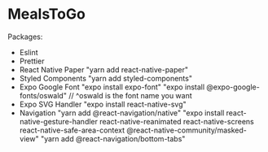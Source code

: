 # MealsToGo

Packages:

- Eslint
- Prettier
- React Native Paper
  "yarn add react-native-paper"
- Styled Components
  "yarn add styled-components"
- Expo Google Font
  "expo install expo-font"
  "expo install @expo-google-fonts/oswald"
  // ^oswald is the font name you want
- Expo SVG Handler
  "expo install react-native-svg"
- Navigation
  "yarn add @react-navigation/native"
  "expo install react-native-gesture-handler react-native-reanimated react-native-screens react-native-safe-area-context @react-native-community/masked-view"
  "yarn add @react-navigation/bottom-tabs"
